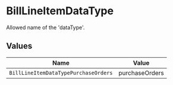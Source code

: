 # BillLineItemDataType

Allowed name of the 'dataType'.


## Values

| Name                                 | Value                                |
| ------------------------------------ | ------------------------------------ |
| `BillLineItemDataTypePurchaseOrders` | purchaseOrders                       |
